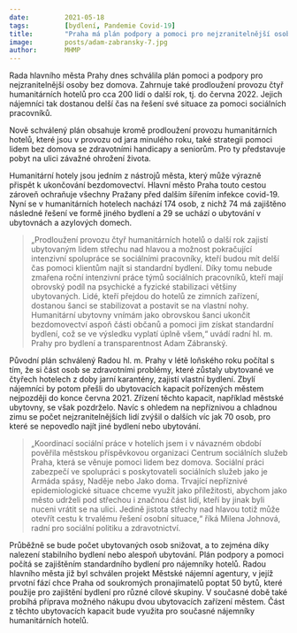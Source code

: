 ```yaml
---
date:         2021-05-18
tags:         [bydlení, Pandemie Covid-19]
title:        "Praha má plán podpory a pomoci pro nejzranitelnější osoby bez domova, včetně prodloužení provozu čtyř humanitárních hotelů"
image: 	      posts/adam-zabransky-7.jpg
author:       MHMP
---
```


Rada hlavního města Prahy dnes schválila plán pomoci a podpory pro nejzranitelnější osoby bez domova. Zahrnuje také prodloužení provozu čtyř humanitárních hotelů pro cca 200 lidí o další rok, tj. do června 2022. Jejich nájemníci tak dostanou delší čas na řešení své situace za pomoci sociálních pracovníků. 

Nově schválený plán obsahuje kromě prodloužení provozu humanitárních hotelů, které jsou v provozu od jara minulého roku, také strategii pomoci lidem bez domova se zdravotními handicapy a seniorům. Pro ty představuje pobyt na ulici závažné ohrožení života.

Humanitární hotely jsou jedním z nástrojů města, který může výrazně přispět k ukončování bezdomovectví. Hlavní město Praha touto cestou zároveň ochraňuje všechny Pražany před dalším šířením infekce covid-19. Nyní se v humanitárních hotelech nachází 174 osob, z nichž 74 má zajištěno následné řešení ve formě jiného bydlení a 29 se uchází o ubytování v ubytovnách a azylových domech. 

> „Prodloužení provozu čtyř humanitárních hotelů o další rok zajistí ubytovaným lidem střechu nad hlavou a možnost pokračující intenzivní spolupráce se sociálními pracovníky, kteří budou mít delší čas pomoci klientům najít si standardní bydlení. Díky tomu nebude zmařena roční intenzivní práce týmů sociálních pracovníků, kteří mají obrovský podíl na psychické a fyzické stabilizaci většiny ubytovaných. Lidé, kteří přejdou do hotelů ze zimních zařízení, dostanou šanci se stabilizovat a postavit se na vlastní nohy. Humanitární ubytovny vnímám jako obrovskou šanci ukončit bezdomovectví aspoň části občanů a pomoci jim získat standardní bydlení, což se ve výsledku vyplatí úplně všem,“ uvádí radní hl. m. Prahy pro bydlení a transparentnost Adam Zábranský.

Původní plán schválený Radou hl. m. Prahy v létě loňského roku počítal s tím, že si část osob se zdravotními problémy, které zůstaly ubytované ve čtyřech hotelech z doby jarní karantény, zajistí vlastní bydlení. Zbylí nájemníci by potom přešli do ubytovacích kapacit pořízených městem nejpozději do konce června 2021. Zřízení těchto kapacit, například městské ubytovny, se však pozdrželo. Navíc s ohledem na nepříznivou a chladnou zimu se počet nejzranitelnějších lidí zvýšil o dalších víc jak 70 osob, pro které se nepovedlo najít jiné bydlení nebo ubytování.

> „Koordinací sociální práce v hotelích jsem i v návazném období pověřila městskou příspěvkovou organizaci Centrum sociálních služeb Praha, která se věnuje pomoci lidem bez domova. Sociální práci zabezpečí ve spolupráci s poskytovateli sociálních služeb jako je Armáda spásy, Naděje nebo Jako doma. Trvající nepříznivé epidemiologické situace chceme využít jako příležitosti, abychom jako město udrželi pod střechou i značnou část lidí, kteří by jinak byli nuceni vrátit se na ulici. Jedině jistota střechy nad hlavou totiž může otevřít cestu k trvalému řešení osobní situace,“ říká Milena Johnová, radní pro sociální politiku a zdravotnictví.

Průběžně se bude počet ubytovaných osob snižovat, a to zejména díky nalezení stabilního bydlení nebo alespoň ubytování. Plán podpory a pomoci počítá se zajištěním standardního bydlení pro nájemníky hotelů. Radou hlavního města již byl schválen projekt Městské nájemní agentury, v jejíž prvotní fází chce Praha od soukromých pronajímatelů poptat 50 bytů, které použije pro zajištění bydlení pro různé cílové skupiny. V současné době také probíhá příprava možného nákupu dvou ubytovacích zařízení městem. Část z těchto ubytovacích kapacit bude využita pro současné nájemníky humanitárních hotelů.

 
